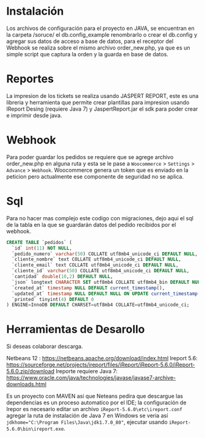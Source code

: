 # Instalación

Los archivos de configuración para el proyecto en JAVA, se encuentran en la carpeta /soruce/ el 
db.config_example renombrarlo o crear el db.config y agregar sus datos de acceso a base
de datos, para el receptor del Webhook se realiza sobre el mismo archivo order_new.php, 
ya que es un simple script que captura la orden y la guarda en base de datos.

# Reportes

La impresion de los tickets se realiza usando JASPERT REPORT, este es una libreria y herramienta que 
permite crear plantillas para impresion usando IReport Desing (requiere Java 7) y JaspertReport.jar el 
sdk para poder crear e imprimir desde java.

# Webhook

Para poder guardar los pedidos se requiere que se agrege archivo order_new.php en alguna ruta y esta
se le pase a `Woocommerce` > `Settings` > `Advance` > `Webhook`. Woocommerce genera un token que es enviado
en la peticion pero actualmente ese componente de seguridad no se aplica.

# Sql

Para no hacer mas complejo este codigo con migraciones, dejo aqui el sql de la tabla en la que se guardarán
datos del pedido recibidos por el webhook.
```sql
CREATE TABLE `pedidos` (
  `id` int(11) NOT NULL,
  `pedido_numero` varchar(50) COLLATE utf8mb4_unicode_ci DEFAULT NULL,
  `cliente_nombre` text COLLATE utf8mb4_unicode_ci DEFAULT NULL,
  `cliente_email` text COLLATE utf8mb4_unicode_ci DEFAULT NULL,
  `cliente_id` varchar(50) COLLATE utf8mb4_unicode_ci DEFAULT NULL,
  `cantidad` double(10,2) DEFAULT NULL,
  `json` longtext CHARACTER SET utf8mb4 COLLATE utf8mb4_bin DEFAULT NULL,
  `created_at` timestamp NULL DEFAULT current_timestamp(),
  `updated_at` timestamp NULL DEFAULT NULL ON UPDATE current_timestamp(),
  `printed` tinyint(4) DEFAULT 0
) ENGINE=InnoDB DEFAULT CHARSET=utf8mb4 COLLATE=utf8mb4_unicode_ci;
```

# Herramientas de Desarollo

Si deseas colaborar descarga.

Netbeans 12 : https://netbeans.apache.org/download/index.html
Ireport 5.6: https://sourceforge.net/projects/ireport/files/iReport/iReport-5.6.0/iReport-5.6.0.zip/download
Ireporte requiere Java 7: https://www.oracle.com/java/technologies/javase/javase7-archive-downloads.html

Es un proyecto con MAVEN asi que Neteans pedira que descargue las dependencias es un proceso automatico por el IDE;
la configuración de Irepor es necesario editar un archivo `iReport-5.6.0\etc\ireport.conf` agregar la ruta de
instalación de Java 7 en Windows se veria así `jdkhome="C:\Program Files\Java\jdk1.7.0_80"`, ejecutar usando 
`iReport-5.6.0\bin\ireport.exe`.
